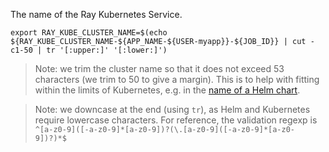 The name of the Ray Kubernetes Service.

```shell
export RAY_KUBE_CLUSTER_NAME=$(echo ${RAY_KUBE_CLUSTER_NAME-${APP_NAME-${USER-myapp}}-${JOB_ID}} | cut -c1-50 | tr '[:upper:]' '[:lower:]')
```

> Note: we trim the cluster name so that it does not exceed 53
> characters (we trim to 50 to give a margin). This is to help with
> fitting within the limits of Kubernetes, e.g. in the [name of a Helm
> chart](https://github.com/helm/helm/issues/6006).

> Note: we downcase at the end (using `tr`), as Helm and Kubernetes
> require lowercase characters. For reference, the validation regexp
> is
> `^[a-z0-9]([-a-z0-9]*[a-z0-9])?(\.[a-z0-9]([-a-z0-9]*[a-z0-9])?)*$`
